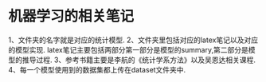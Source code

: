 
# 机器学习的相关笔记

1、文件夹的名字就是对应的统计模型.
2、文件夹里包括对应的latex笔记以及对应的模型实现. latex笔记主要包括两部分第一部分是模型的summary,第二部分是模型的推导过程.
3、参考书籍主要是李航的《统计学系方法》以及吴恩达相关课程. 
4、每一个模型使用到的数据集都上传在dataset文件夹中.